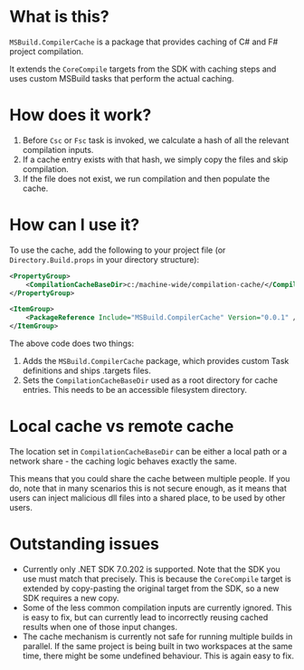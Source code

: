 ﻿# What is this?
`MSBuild.CompilerCache` is a package that provides caching of C# and F# project compilation.

It extends the `CoreCompile` targets from the SDK with caching steps and uses custom MSBuild tasks that perform the actual caching.

# How does it work?
1. Before `Csc` or `Fsc` task is invoked, we calculate a hash of all the relevant compilation inputs.
2. If a cache entry exists with that hash, we simply copy the files and skip compilation.
3. If the file does not exist, we run compilation and then populate the cache.

# How can I use it?

To use the cache, add the following to your project file (or `Directory.Build.props` in your directory structure):
```xml
<PropertyGroup>
    <CompilationCacheBaseDir>c:/machine-wide/compilation-cache/</CompilationCacheBaseDir>
</PropertyGroup>

<ItemGroup>
    <PackageReference Include="MSBuild.CompilerCache" Version="0.0.1" />
</ItemGroup>
```
The above code does two things:
1. Adds the `MSBuild.CompilerCache` package, which provides custom Task definitions and ships .targets files.
2. Sets the `CompilationCacheBaseDir` used as a root directory for cache entries. This needs to be an accessible filesystem directory.

# Local cache vs remote cache
The location set in `CompilationCacheBaseDir` can be either a local path or a network share - the caching logic behaves exactly the same.

This means that you could share the cache between multiple people.
If you do, note that in many scenarios this is not secure enough, as it means that users can inject malicious dll files into a shared place, to be used by other users.

# Outstanding issues
- Currently only .NET SDK 7.0.202 is supported. Note that the SDK you use must match that precisely. This is because the `CoreCompile` target is extended by copy-pasting the original target from the SDK, so a new SDK requires a new copy.
- Some of the less common compilation inputs are currently ignored. This is easy to fix, but can currently lead to incorrectly reusing cached results when one of those input changes.
- The cache mechanism is currently not safe for running multiple builds in parallel. If the same project is being built in two workspaces at the same time, there might be some undefined behaviour. This is again easy to fix.
